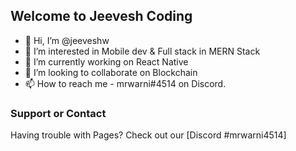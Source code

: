 ## Welcome to Jeevesh Coding 

- 👋 Hi, I’m @jeeveshw
- 👀 I’m interested in Mobile dev & Full stack in MERN Stack
- 🌱 I’m currently working on React Native  
- 💞️ I’m looking to collaborate on Blockchain
- 📫 How to reach me - mrwarni#4514 on Discord.

<!---
jeeveshw/jeeveshw is a ✨ special ✨ repository because its `README.md` (this file) appears on your GitHub profile.
You can click the Preview link to take a look at your changes.
--->




### Support or Contact

Having trouble with Pages? Check out our [Discord #mrwarni4514]
